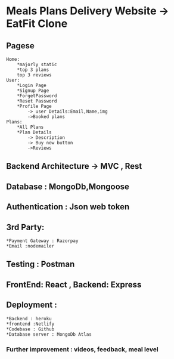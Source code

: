 # Meals Plans Delivery Website -> EatFit Clone

## Pagese
    Home:
        *majorly static
        *top 3 plans
        top 3 reviews
    User:
        *Login Page
        *Signup Page
        *ForgetPassword
        *Reset Password
        *Profile Page
            -> user Details:Email,Name,img
            ->Booked plans
    Plans:
        *All Plans
        *Plan Details
            -> Description
            -> Buy now button
            ->Reviews

## Backend Architecture -> MVC , Rest

## Database : MongoDb,Mongoose

## Authentication : Json web token

## 3rd Party:
    *Payment Gateway : Razorpay
    *Email :nodemailer

## Testing : Postman

## FrontEnd: React , Backend: Express

## Deployment :
    *Backend : heroku
    *frontend :Netlify
    *Codebase : Github
    *Database server : MongoDb Atlas



### Further improvement : videos, feedback, meal level

